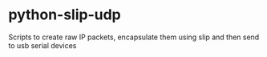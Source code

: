 # python-slip-udp
Scripts to create raw IP packets, encapsulate them using slip and then send to usb serial devices
